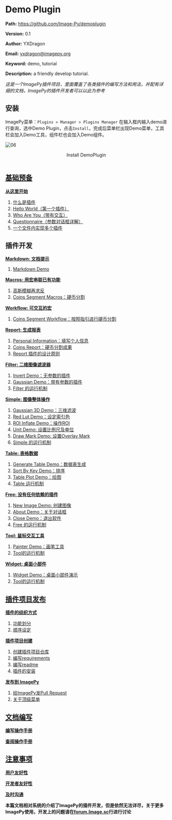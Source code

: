 # Demo Plugin

**Path:** https://github.com/Image-Py/demoplugin

**Version:** 0.1

**Author:** YXDragon

**Email:** yxdragon@imagepy.org

**Keyword:** demo, tutorial

**Description:** a friendly develop tutorial.

*这是一个ImagePy插件项目，里面覆盖了各类插件的编写方法和用法，并配有详细的文档，ImagePy的插件开发者可以以此为参考*



## 安装

ImagePy菜单：`Plugins > Manager > Plugins Manager` 在输入框内输入demo进行查询，选中Demo Plugin，点击`Install`，完成后菜单栏出现Demo菜单，工具栏会加入Demo工具，组件栏也会加入Demo组件。

![06](http://idoc.imagepy.org/demoplugin/06.png)
<div align=center>Install DemoPlugin</div><br>

## [基础预备](doc/start.md)

**[从这里开始](doc/start.md)**

1. [什么是插件](doc/start.md#什么是插件)
2. [Hello World（第一个插件）](doc/start.md#Hello-World)
3. [Who Are You（带有交互）](doc/start.md#Who-Are-You)
4. [Questionnaire（参数对话框详解）](doc/start.md#Questionnaire)
5. [一个文件内实现多个插件](doc/start.md#一个文件内实现多个插件)



## 插件开发

**[Markdown: 文档提示](doc/markdown.md)**

1. [Markdown Demo](doc/markdown.md#MarkDown-Demo)

**[Macros: 用宏串联已有功能](doc/macros.md#Macros)**

1. [高斯模糊再求反](doc/macros.md#高斯模糊再求反)
2. [Coins Segment Macros：硬币分割](doc/macros.md#分割硬币)

**[Workflow: 可交互的宏](doc/workflow.md)**

1. [Coins Segment Workflow：按照指引进行硬币分割](doc/workflow.md#硬币分割工作流)

**[Report: 生成报表](doc/report.md)**

1. [Personal Information：填写个人信息](doc/report.md#个人信息)
2. [Coins Report：硬币分割成果](doc/report.md#硬币分割)
3. [Report 插件的设计原则](doc/report.md#报表模板设计原则)

**[Filter: 二维图像滤波器](doc/filter.md)**

1. [Invert Demo：无参数的插件](doc/filter.md#Invert)
2. [Gaussian Demo：带有参数的插件](doc/filter.md#Gaussian)
3. [Filter 的运行机制](doc/filter.md#Filter-运行机制)

**[Simple: 图像整体操作](doc/simple.md)**

1. [Gaussian 3D Demo：三维滤波](doc/simple.md#Gaussian3D)
2. [Red Lut Demo：设定索引色](doc/simple.md#SetLUT)
3. [ROI Inflate Demo：操作ROI](doc/simple.md#Inflate-ROI)
4. [Unit Demo: 设置比例尺及单位](doc/simple.md#SEt-Scale-And-Unit)
5. [Draw Mark Demo: 设置Overlay Mark](doc/simple.md#Mark)
6. [Simple 的运行机制](doc/simple.md#Simple-运行机制)

**[Table: 表格数据](doc/table.md)**

1. [Generate Table Demo：数据表生成](doc/table.md#生成成绩单)
2. [Sort By Key Demo：排序](doc/table.md#根据某科成绩排序)
3. [Table Plot Demo：绘图](doc/table.md#绘制柱状图)
4. [Table 运行机制](doc/table.md#Table-运行机制)

**[Free: 没有任何依赖的插件](doc/free.md)**

1. [New Image Demo: 创建图像](doc/free.md#创建图像)
2. [About Demo：关于对话框](doc/free.md#关于对话框)
3. [Close Demo：退出软件](doc/free.md#退出软件)
4. [Free 的运行机制](doc/free.md#Free-的运行机制)

**[Tool: 鼠标交互工具](doc/tool.md)**

1. [Painter Demo：画笔工具](doc/tool.md#画笔工具)
2. [Tool的运行机制](doc/tool.md#Tool-的运行机制)

**[Widget: 桌面小部件](doc/widget.md)**

1. [Widget Demo：桌面小部件演示](doc/widget.md#桌面组件演示)
2. [Tool的运行机制](doc/widget.md#widget-的运行机制)



## [插件项目发布](doc/publish.md)

**[插件的组织方式](doc/publish.md#功能组织)**

1. [功能划分](doc/publish.md#功能组织)
2. [顺序设定](doc/publish.md#功能组织)

**[插件项目创建](doc/publish.md#插件项目创建)**

1. [创建插件项目仓库](doc/publish.md#插件项目创建)
2. [编写requirements](doc/publish.md#插件项目创建)
3. [编写readme](doc/publish.md#插件项目创建)
4. [插件的安装](doc/publish.md#插件项目创建)

**[发布到 ImagePy](doc/publish.md#发布到-ImagePy)**

1. [给ImagePy发Pull Request](doc/publish.md#发布到-ImagePy)
2. [关于顶级菜单](doc/publish.md#发布到-ImagePy)



## [文档编写](doc/document.md)

**[编写操作手册](doc/document.md#编写操作手册)**

**[查阅操作手册](doc/document.md#查阅操作手册)**



## [注意事项](doc/attention.md#注意事项)

**[用户友好性](doc/attention.md#用户友好性)**

**[开发者友好性](doc/attention.md#开发者友好性)**

**[及时沟通](doc/attention.md#及时沟通)**



**本篇文档相对系统的介绍了ImagePy的插件开发，但是依然无法详尽，关于更多ImagePy使用，开发上的问题请在[forum.Image.sc](https://forum.image.sc/)行进行讨论**